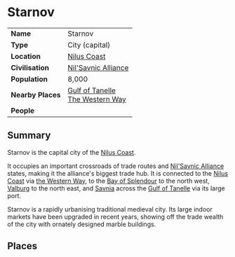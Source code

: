 # Starnov

|||
| --- | --- |
| **Name** | Starnov | place.4
| **Type** | City (capital) |
| **Location** | [Nilus Coast](../../civilisations/nilsavnic-alliance/states/nilus-coast.md) |
| **Civilisation** | [Nil'Savnic Alliance](../../civilisations/nilsavnic-alliance/nilsavnic-alliance.md) |
| **Population** | 8,000 |
| **Nearby Places** | [Gulf of Tanelle](../seas-oceans/gulf-of-tanelle.md)<br>[The Western Way](../roads/the-western-way.md) |
| **People** | |

## Summary

Starnov is the capital city of the [Nilus Coast](../../civilisations/nilsavnic-alliance/states/nilus-coast.md).

It occupies an important crossroads of trade routes and [Nil'Savnic Alliance](../../civilisations/nilsavnic-alliance/nilsavnic-alliance.md) states, making it the alliance's biggest trade hub. It is connected to the [Nilus Coast](../../civilisations/nilsavnic-alliance/states/nilus-coast.md) via [the Western Way](../roads/the-western-way.md), to the [Bay of Splendour](../../civilisations/nilsavnic-alliance/states/bay-of-splendour.md) to the north west, [Valburg](../../civilisations/nilsavnic-alliance/states/valburg.md) to the north east, and [Savnia](../../civilisations/nilsavnic-alliance/states/savnia.md) across the [Gulf of Tanelle](../seas-oceans/gulf-of-tanelle.md) via its large port.

Starnov is a rapidly urbanising traditional medieval city. Its large indoor markets have been upgraded in recent years, showing off the trade wealth of the city with ornately designed marble buildings.

## Places
